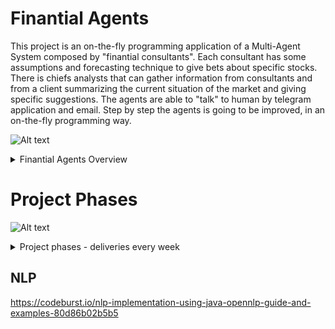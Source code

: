 # Finantial Agents 
This project is an on-the-fly programming application of a Multi-Agent System composed by "finantial consultants". Each consultant has some assumptions and forecasting technique to give bets about specific stocks. There is chiefs analysts that can gather information from consultants and from a client summarizing the current situation of the market and giving specific suggestions. The agents are able to "talk" to human by telegram application and email. Step by step the agents is going to be improved, in an on-the-fly programming way.

![Alt text](https://g.gravizo.com/source/finantialAgentsOverview?https%3A%2F%2Fraw.githubusercontent.com%2Fcleberjamaral%2FfinantialAgents%2Fmaster%2FREADME.md)

<details> 
<summary>Finantial Agents Overview</summary>
finantialAgentsOverview
digraph G {
	subgraph cluster_0 {
		label="Multi-Agent System\nFinantial Agents";
		StockData [label="Stock Data", shape=cylinder];
		ChiefAnalyst [label="Chief Analyst"];
		Expert [label="n Experts"];
	}
	subgraph cluster_1 {
		label="Telegram";		
		Telegram [shape=note];
	}
	subgraph cluster_2 {
		label="Humans";
		Human [shape=circle];
	}
        ChiefAnalyst -> Expert;
        Expert -> StockData;
	Expert -> Telegram [constraint=false, label="I use Neural Networks\nThe stock ABCD will rise X%\nThe stock GHIJ will fall Y%"];
	ChiefAnalyst -> Telegram [constraint=false, label="I am the analyst\nI recomend buy ABCD and sell GHIJ"];
	Human -> Telegram [constraint=false, label="Your recomendation? Write there I bought n ABCD for $ Z.00"];
}
finantialAgentsOverview
</details>

# Project Phases

![Alt text](https://g.gravizo.com/source/finantialAgentsPhases?https%3A%2F%2Fraw.githubusercontent.com%2Fcleberjamaral%2FfinantialAgents%2Fmaster%2FREADME.md?1)
<details> 
<summary>Project phases - deliveries every week</summary>
finantialAgentsPhases
@startuml;
(*) -right-> "adapt camel-artifact to be generic\nrun auction demo app";
-right-> "expert are able to get stock quotation";
-right-> "expert gives quotation by telegram";
-down-> "agents use different contexts on telegram\nanswering on group or in private";
-left-> "expert start to use data base";
-left-> "expert stores historical data";
-left-> "expert apply AI to predict prices";
-down-> "chief uses prediction to advise\nopportunities";
-right-> "agent uses sensitive analysis";
-right-> "chief analyst get sentimental data\nsend to client";
-down-> "Develop natural language processing";
-right-> (*) 
@enduml 
finantialAgentsPhases
</details>

## NLP
https://codeburst.io/nlp-implementation-using-java-opennlp-guide-and-examples-80d86b02b5b5

